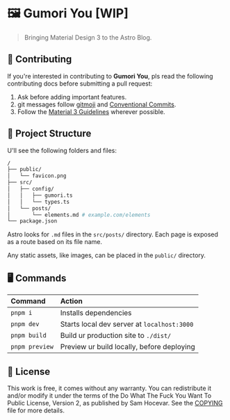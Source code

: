 # 🖼️ Gumori You [WIP]

> Bringing Material Design 3 to the Astro Blog.

## 👥 Contributing

If you're interested in contributing to **Gumori You**, pls read the following contributing docs before submitting a pull request:

1. Ask before adding important features.
2. git messages follow [gitmoji](https://gitmoji.dev/) and [Conventional Commits](https://www.conventionalcommits.org/).
3. Follow the [Material 3 Guidelines](https://m3.material.io/) wherever possible.

## 🧱 Project Structure

U'll see the following folders and files:

```bash
/
├── public/
│   └── favicon.png
├── src/
│   ├── config/
│   │   ├── gumori.ts
│   │   └── types.ts
│   └── posts/
│       └── elements.md # example.com/elements
└── package.json
```

Astro looks for `.md` files in the `src/posts/` directory. Each page is exposed as a route based on its file name.

Any static assets, like images, can be placed in the `public/` directory.

## 🖥️ Commands

| Command        | Action                                      |
| :------------- | :------------------------------------------ |
| `pnpm i`       | Installs dependencies                       |
| `pnpm dev`     | Starts local dev server at `localhost:3000` |
| `pnpm build`   | Build ur production site to `./dist/`       |
| `pnpm preview` | Preview ur build locally, before deploying  |

## 📝 License

This work is free, it comes without any warranty. You can redistribute it and/or modify it under the
terms of the Do What The Fuck You Want To Public License, Version 2,
as published by Sam Hocevar. See the [COPYING](COPYING) file for more details.
